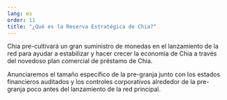 ```yaml
---
lang: es
order: 11
title: "¿Qué es la Reserva Estratégica de Chia?"
---
```


Chia pre-cultivará un gran suministro de monedas en el lanzamiento de la red para ayudar a estabilizar y hacer crecer la economía de Chia a través del novedoso plan comercial de préstamo de Chia.

Anunciaremos el tamaño específico de la pre-granja junto con los estados financieros auditados y los controles corporativos alrededor de la pre-granja poco antes del lanzamiento de la red principal.

